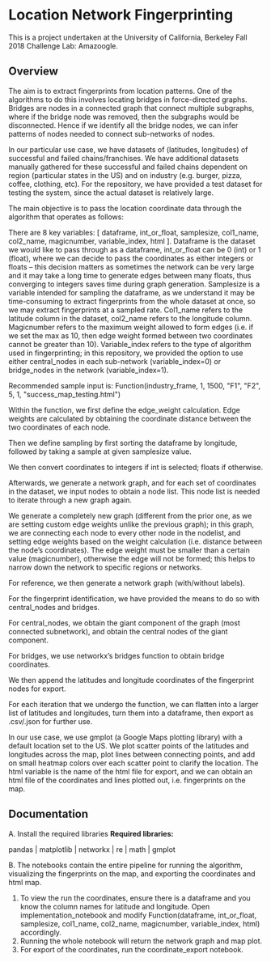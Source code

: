 # Location Network Fingerprinting

This is a project undertaken at the University of California, Berkeley Fall 2018 Challenge Lab: Amazoogle. 

## Overview

The aim is to extract fingerprints from location patterns. One of the algorithms to do this involves locating bridges in force-directed graphs. Bridges are nodes in a connected graph that connect multiple subgraphs, where if the bridge node was removed, then the subgraphs would be disconnected. Hence if we identify all the bridge nodes, we can infer patterns of nodes needed to connect sub-networks of nodes. 

In our particular use case, we have datasets of (latitudes, longitudes) of successful and failed chains/franchises. We have additional datasets manually gathered for these successful and failed chains dependent on region (particular states in the US) and on industry (e.g. burger, pizza, coffee, clothing, etc). For the repository, we have provided a test dataset for testing the system, since the actual dataset is relatively large. 

The main objective is to pass the location coordinate data through the algorithm that operates as follows:

There are 8 key variables: [ dataframe, int_or_float, samplesize, col1_name, col2_name, magicnumber, variable_index, html ]. Dataframe is the dataset we would like to pass through as a dataframe, int_or_float can be 0 (int) or 1 (float), where we can decide to pass the coordinates as either integers or floats – this decision matters as sometimes the network can be very large and it may take a long time to generate edges between many floats, thus converging to integers saves time during graph generation. Samplesize is a variable intended for sampling the dataframe, as we understand it may be time-consuming to extract fingerprints from the whole dataset at once, so we may extract fingerprints at a sampled rate. Col1_name refers to the latitude column in the dataset, col2_name refers to the longitude column. Magicnumber refers to the maximum weight allowed to form edges (i.e. if we set the max as 10, then edge weight formed between two coordinates cannot be greater than 10). Variable_index refers to the type of algorithm used in fingerprinting; in this repository, we provided the option to use either central_nodes in each sub-network (variable_index=0) or bridge_nodes in the network (variable_index=1). 

Recommended sample input is: Function(industry_frame, 1, 1500, "F1", "F2", 5, 1, "success_map_testing.html")

Within the function, we first define the edge_weight calculation. Edge weights are calculated by obtaining the coordinate distance between the two coordinates of each node. 

Then we define sampling by first sorting the dataframe by longitude, followed by taking a sample at given samplesize value. 

We then convert coordinates to integers if int is selected; floats if otherwise. 

Afterwards, we generate a network graph, and for each set of coordinates in the dataset, we input nodes to obtain a node list. This node list is needed to iterate through a new graph again. 

We generate a completely new graph (different from the prior one, as we are setting custom edge weights unlike the previous graph); in this graph, we are connecting each node to every other node in the nodelist, and setting edge weights based on the weight calculation (i.e. distance between the node’s coordinates). The edge weight must be smaller than a certain value (magicnumber), otherwise the edge will not be formed; this helps to narrow down the network to specific regions or networks. 

For reference, we then generate a network graph (with/without labels). 
 
For the fingerprint identification, we have provided the means to do so with central_nodes and bridges. 

For central_nodes, we obtain the giant component of the graph (most connected subnetwork), and obtain the central nodes of the giant component. 

For bridges, we use networkx’s bridges function to obtain bridge coordinates. 

We then append the latitudes and longitude coordinates of the fingerprint nodes for export. 

For each iteration that we undergo the function, we can flatten into a larger list of latitudes and longitudes, turn them into a dataframe, then export as .csv/.json for further use.

In our use case, we use gmplot (a Google Maps plotting library) with a default location set to the US. We plot scatter points of the latitudes and longitudes across the map, plot lines between connecting points, and add on small heatmap colors over each scatter point to clarify the location. The html variable is the name of the html file for export, and we can obtain an html file of the coordinates and lines plotted out, i.e. fingerprints on the map. 
 
## Documentation
A. Install the required libraries
<b>Required libraries:</b>

pandas | matplotlib | networkx | re | math | gmplot 

B. The notebooks contain the entire pipeline for running the algorithm, visualizing the fingerprints on the map, and exporting the coordinates and html map. 
1. To view the run the coordinates, ensure there is a dataframe and you know the column names for latitude and longitude. 
Open implementation_notebook and modify Function(dataframe, int_or_float, samplesize, col1_name, col2_name, magicnumber, variable_index, html) accordingly. 
2. Running the whole notebook will return the network graph and map plot. 
3. For export of the coordinates, run the coordinate_export notebook. 
